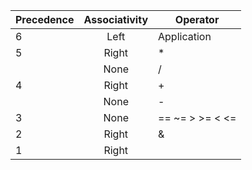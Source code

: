 | Precedence | Associativity | Operator        |
| ---------- |:-------------:| --------------- |
| 6          | Left          | Application     |
| 5          | Right         | *               |
|            | None          | /               |
| 4          | Right         | +               |
|            | None          | -               |
| 3          | None          | == ~= > >= < <= |
| 2          | Right         | &               |
| 1          | Right         | |               |
